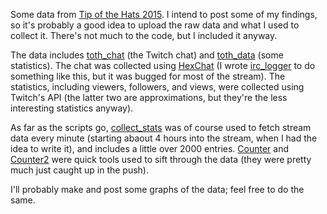 Some data from [Tip of the Hats 2015](http://tipofthehats.org). I intend to post some of my findings, so it's probably a good idea to upload the raw data and what I used to collect it. There's not much to the code, but I included it anyway.

The data includes [toth_chat](toth_chat.log) (the Twitch chat) and [toth_data](toth_data.txt) (some statistics). The chat was collected using [HexChat](https://hexchat.github.io) (I wrote [irc_logger](irc_logger3.py) to do something like this, but it was bugged for most of the stream). The statistics, including viewers, followers, and views, were collected using Twitch's API (the latter two are approximations, but they're the less interesting statistics anyway). 

As far as the scripts go, [collect_stats](collect_stats.py) was of course used to fetch stream data every minute (starting abaout 4 hours into the stream, when I had the idea to write it), and includes a little over 2000 entries. [Counter](counter.py) and [Counter2](counter2.py) were quick tools used to sift through the data (they were pretty much just caught up in the push).

I'll probably make and post some graphs of the data; feel free to do the same.
